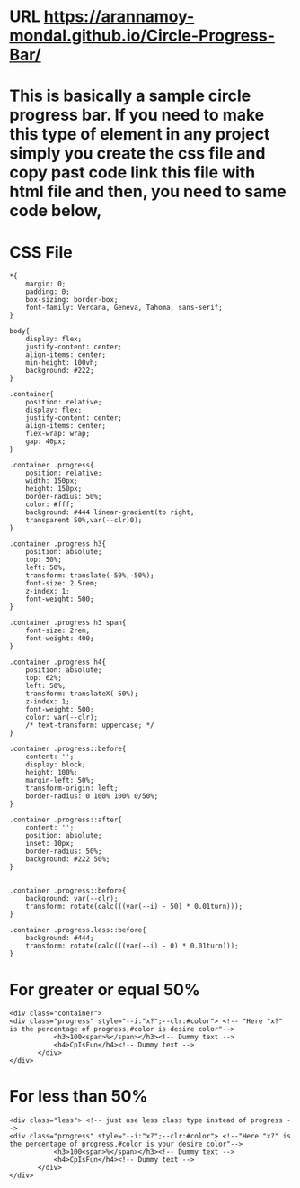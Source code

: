 # URL <a href="https://arannamoy-mondal.github.io/Circle-Progress-Bar/">https://arannamoy-mondal.github.io/Circle-Progress-Bar/</a>

# This is basically a sample circle progress bar. If you need to make this type of element in any project simply you create the css file and copy past code link this file with html file and then, you need to same code below,
#
# CSS File
```
*{
    margin: 0;
    padding: 0;
    box-sizing: border-box;
    font-family: Verdana, Geneva, Tahoma, sans-serif;
}

body{
    display: flex;
    justify-content: center;
    align-items: center;
    min-height: 100vh;
    background: #222;
}

.container{
    position: relative;
    display: flex;
    justify-content: center;
    align-items: center;
    flex-wrap: wrap;
    gap: 40px;
}

.container .progress{
    position: relative;
    width: 150px;
    height: 150px;
    border-radius: 50%;
    color: #fff;
    background: #444 linear-gradient(to right,
    transparent 50%,var(--clr)0);
}

.container .progress h3{
    position: absolute;
    top: 50%;
    left: 50%;
    transform: translate(-50%,-50%);
    font-size: 2.5rem;
    z-index: 1;
    font-weight: 500;
}

.container .progress h3 span{
    font-size: 2rem;
    font-weight: 400;
}

.container .progress h4{
    position: absolute;
    top: 62%;
    left: 50%;
    transform: translateX(-50%);
    z-index: 1;
    font-weight: 500;
    color: var(--clr);
    /* text-transform: uppercase; */
}

.container .progress::before{
    content: '';
    display: block;
    height: 100%;
    margin-left: 50%;
    transform-origin: left;
    border-radius: 0 100% 100% 0/50%;
}

.container .progress::after{
    content: '';
    position: absolute;
    inset: 10px;
    border-radius: 50%;
    background: #222 50%;
}


.container .progress::before{
    background: var(--clr);
    transform: rotate(calc(((var(--i) - 50) * 0.01turn)));
}

.container .progress.less::before{
    background: #444;
    transform: rotate(calc(((var(--i) - 0) * 0.01turn)));
}

```
# For greater or equal 50%
```
<div class="container">
<div class="progress" style="--i:"x?";--clr:#color"> <!-- "Here "x?" is the percentage of progress,#color is desire color"-->
           <h3>100<span>%</span></h3><!-- Dummy text -->
           <h4>CpIsFun</h4><!-- Dummy text -->
       </div>
</div>      
```
# For less than 50%
```
<div class="less"> <!-- just use less class type instead of progress -->
<div class="progress" style="--i:"x?";--clr:#color"> <!--"Here "x?" is the percentage of progress,#color is your desire color"-->
           <h3>100<span>%</span></h3><!-- Dummy text -->
           <h4>CpIsFun</h4><!-- Dummy text -->
       </div>
</div>
```

